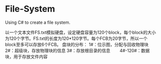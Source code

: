# File-System
Using C# to create a file system.

以一个文本文件FS.txt模拟硬盘，设定硬盘容量为120个block，每个block的大小为120个字节。FS.txt的长度为120*120字节。每个FCB为20字节，所以一个block至多可以存放6个FCB。
        盘块的分布：
        1#：位示图，分配与回收物理块
        2#：超级块，存放物理块的信息
        3#：存放根目录的信息
        4#-120#：数据块，用于存放文件内容
